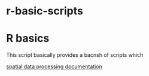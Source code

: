 # r-basic-scripts

## <h1>R basics</h1> 
This script basically provides  a bacnsh of scripts which 

<a href="https://rspatial.org">spatial data processing documentation</a>
